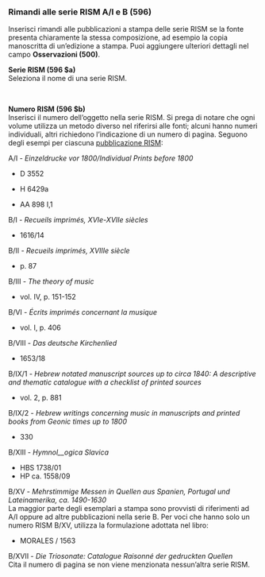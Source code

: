 ### **Rimandi alle serie&nbsp;RISM A/I e B (596)**  

Inserisci rimandi alle pubblicazioni a stampa delle serie RISM se la fonte presenta chiaramente la stessa composizione, ad esempio la copia manoscritta di un’edizione a stampa. Puoi aggiungere ulteriori dettagli nel campo&nbsp;**Osservazioni (500)**.

**Serie RISM (596 $a)**  
Seleziona il nome di una serie RISM.&nbsp;

**&nbsp;**

**Numero RISM (596 $b)**  
Inserisci il numero dell’oggetto nella serie RISM. Si prega di notare che ogni volume utilizza un metodo diverso nel riferirsi alle fonti; alcuni hanno numeri individuali, altri richiedono l’indicazione di un numero di pagina. Seguono degli esempi per ciascuna [pubblicazione RISM](http://www.rism.info/en/publications.html):

A/I - _Einzeldrucke vor 1800/Individual Prints before 1800_

- D 3552

- H 6429a
- AA 898 I,1

B/I - _Recueils imprimés, XVIe-XVIIe siècles_

- 1616/14

B/II - _Recueils imprimés, XVIIIe siècle_

- p. 87

B/III - _The theory of music_

- vol. IV, p. 151-152

B/VI - _Écrits imprimés concernant la musique_

- vol. I, p. 406

B/VIII - _Das deutsche Kirchenlied_

- 1653/18

B/IX/1 - _Hebrew notated manuscript sources up to circa 1840: A descriptive and thematic catalogue with a checklist of printed sources_

- vol. 2, p. 881

B/IX/2 - _Hebrew writings concerning music in manuscripts and printed books from Geonic times up to 1800_

- 330

B/XIII - _Hymnol__ogica Slavica_

- HBS 1738/01
- HP ca. 1558/09

B/XV - _Mehrstimmige Messen in Quellen aus Spanien, Portugal und Lateinamerika, ca. 1490-1630_  
La maggior parte degli esemplari a stampa sono provvisti di riferimenti ad A/I oppure ad altre pubblicazioni nella serie B. Per voci che hanno solo un numero RISM B/XV, utilizza la formulazione adottata nel libro:

- MORALES / 1563

B/XVII - _Die Triosonate: Catalogue Raisonné der gedruckten Quellen_  
Cita il numero di pagina se non viene menzionata nessun’altra serie RISM.